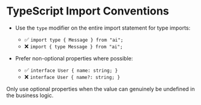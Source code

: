 # TypeScript Import Conventions

- Use the `type` modifier on the entire import statement for type imports:
  - ✅ `import type { Message } from "ai";`
  - ❌ `import { type Message } from "ai";`

- Prefer non-optional properties where possible:
  - ✅ `interface User { name: string; }`
  - ❌ `interface User { name?: string; }`

Only use optional properties when the value can genuinely be undefined in the business logic.

